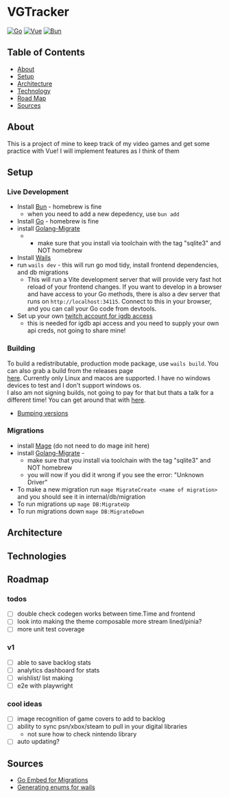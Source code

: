 # VGTracker

[![Go](https://img.shields.io/badge/go-1.24-blue.svg?logo=go)](https://go.dev/)
[![Vue](https://img.shields.io/badge/vue-3.5-green.svg?logo=Vue.js)](https://vuejs.org/)
[![Bun](https://img.shields.io/badge/bun-1.2.4-orange.svg?logo=bun)](https://github.com/oven-sh/bun)

## Table of Contents

- [About](https://github.com/Stegnerd/vgtracker#about)
- [Setup](https://github.com/Stegnerd/vgtracker#setup)
- [Architecture](https://github.com/Stegnerd/vgtracker#architecture)
- [Technology](https://github.com/Stegnerd/vgtracker#technologies)
- [Road Map](https://github.com/Stegnerd/vgtracker#roadmap)
- [Sources](https://github.com/Stegnerd/vgtracker#sources)

## About

This is a project of mine to keep track of my video games and get some practice with Vue! I will implement features as I think of them

## Setup

### Live Development

- Install [Bun](https://github.com/oven-sh/bun) - homebrew is fine
  - when you need to add a new depedency, use `bun add`
- Install [Go](https://go.dev/) - homebrew is fine
- install [Golang-Migrate](https://github.com/golang-migrate/migrate/tree/master/cmd/migrate#with-go-toolchain)
  - - make sure that you install via toolchain with the tag "sqlite3" and NOT homebrew
- Install [Wails](https://wails.io/docs/gettingstarted/installation)
- run `wails dev` - this will run go mod tidy, install frontend dependencies, and db migrations
  - This will run a Vite development
    server that will provide very fast hot reload of your frontend changes. If you want to develop in a browser
    and have access to your Go methods, there is also a dev server that runs on `http://localhost:34115`. Connect
    to this in your browser, and you can call your Go code from devtools.
- Set up your own [twitch account for igdb access](https://api-docs.igdb.com/#getting-started)
  - this is needed for igdb api access and you need to supply your own api creds, not going to share mine!

### Building

To build a redistributable, production mode package, use `wails build`. You can also grab a build from the releases page <br>
[here](https://github.com/Stegnerd/vgtracker/releases). Currently only Linux and macos are supported. I have no windows devices to test
and I don't support windows os. <br> I also am not signing builds, not going to pay for that but thats a talk for a different time!
You can get around that with [here](https://support.apple.com/guide/mac-help/open-a-mac-app-from-an-unknown-developer-mh40616/mac).

- [Bumping versions](https://github.com/mathieudutour/github-tag-action?tab=readme-ov-file#bumping)

### Migrations

- install [Mage](https://magefile.org/) (do not need to do mage init here)
- install [Golang-Migrate](https://github.com/golang-migrate/migrate/tree/master/cmd/migrate#with-go-toolchain) -
  - make sure that you install via toolchain with the tag "sqlite3" and NOT homebrew
  - you will now if you did it wrong if you see the error: "Unknown Driver"
- To make a new migration run `mage MigrateCreate <name of migration>` and you should see it in internal/db/migration
- To run migrations up `mage DB:MigrateUp`
- To run migrations down `mage DB:MigrateDown`

## Architecture

## Technologies

## Roadmap

### todos

- [ ] double check codegen works between time.Time and frontend
- [ ] look into making the theme composable more stream lined/pinia?
- [ ] more unit test coverage

### v1

- [ ] able to save backlog stats
- [ ] analytics dashboard for stats
- [ ] wishlist/ list making
- [ ] e2e with playwright

### cool ideas

- [ ] image recognition of game covers to add to backlog
- [ ] ability to sync psn/xbox/steam to pull in your digital libraries
  - not sure how to check nintendo library
- [ ] auto updating?

## Sources

- [Go Embed for Migrations](https://oscarforner.com/blog/2023-10-10-go-embed-for-migrations/)
- [Generating enums for wails](https://wails.io/docs/guides/application-development#dealing-with-context-when-binding-multiple-structs)

